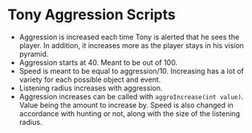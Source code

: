# Tony Aggression Scripts

- Aggression is increased each time Tony is alerted that he sees the player. In addition, it increases more as the player stays in his vision pyramid.
- Aggression starts at 40. Meant to be out of 100.
- Speed is meant to be equal to aggression/10. Increasing has a lot of variety for each possible object and event.
- Listening radius increases with aggression.
- Aggression increases can be called with `aggroIncrease(int value)`. Value being the amount to increase by. Speed is also changed in accordance with hunting or not, along with the size of the listening radius.
